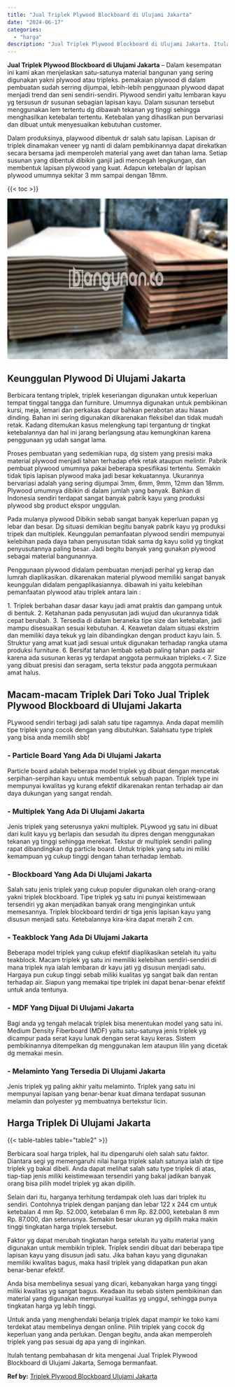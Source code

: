 ```yaml
---
title: "Jual Triplek Plywood Blockboard di Ulujami Jakarta"
date: "2024-06-17"
categories: 
  - "harga"
description: "Jual Triplek Plywood Blockboard di Ulujami Jakarta. Itulah tentang pembahasan dr kita mengenai Jual Triplek Plywood Blockboard di Ulujami Jakarta, Semoga ber..."
---
```


**Jual Triplek Plywood Blockboard di Ulujami Jakarta** – Dalam kesempatan ini kami akan menjelaskan satu-satunya material bangunan yang sering digunakan yakni plywood atau tripleks. pemakaian plywood di dalam pembuatan sudah serring dijumpai, lebih-lebih penggunaan plywood dapat menjadi trend dan seni sendiri-sendiri. Plywood sendiri yaitu lembaran kayu yg tersusun dr susunan sebagian lapisan kayu. Dalam susunan tersebut menggunakan lem tertentu dg dibawah tekanan yg tinggi sehingga menghasilkan ketebalan tertentu. Ketebalan yang dihasilkan pun bervariasi dan dibuat untuk menyesuaikan kebutuhan customer.

Dalam produksinya, playwood dibentuk dr salah satu lapisan. Lapisan dr triplek dinamakan veneer yg nanti di dalam pembikinannya dapat direkatkan secara bersama jadi memperoleh material yang awet dan tahan lama. Setiap susunan yang dibentuk dibikin ganjil jadi mencegah lengkungan, dan membentuk lapisan plywood yang kuat. Adapun ketebalan dr lapisan plywood umumnya sekitar 3 mm sampai dengan 18mm.

{{< toc >}}

![Jual Triplek Plywood Blockboard di Ulujami Jakarta](/images/jual-triplek-murah-04.png)

## Keunggulan Plywood Di Ulujami Jakarta

Berbicara tentang triplek, triplek keseriangan digunakan untuk keperluan tempat tinggal tangga dan furniture. Umumnya digunakan untuk pembikinan kursi, meja, lemari dan perkakas dapur bahkan perabotan atau hiasan dinding. Bahan ini sering digunakan dikarenakan fleksibel dan tidak mudah retak. Kadang ditemukan kasus melengkung tapi tergantung dr tingkat ketebalannya dan hal ini jarang berlangsung atau kemungkinan karena penggunaan yg udah sangat lama.

Proses pembuatan yang sedemikian rupa, dg sistem yang presisi maka material plywood menjadi tahan terhadap efek retak ataupun melintir. Pabrik pembuat plywood umumnya pakai beberapa spesifikasi tertentu. Semakin tidak tipis lapisan plywood maka jadi besar kekuatannya. Ukurannya bervariasi adalah yang sering dijumpai 3mm, 6mm, 9mm, 12mm dan 18mm. Plywood umumnya dibikin di dalam jumlah yang banyak. Bahkan di Indonesia sendiri terdapat sangat banyak pabrik kayu yang produksi plywood sbg product ekspor unggulan.

Pada mulanya plywood Dibikin sebab sangat banyak keperluan papan yg lebar dan besar. Dg situasi demikian begitu banyak pabrik kayu yg produksi tripek dan multiplek. Keunggulan pemanfaatan plywood sendiri mempunyai kelebihan pada daya tahan penyusutan tidak sama dg kayu solid yg tingkat penyusutannya paling besar. Jadi begitu banyak yang gunakan plywood sebagai material bangunannya.

Penggunaan plywood didalam pembuatan menjadi perihal yg kerap dan lumrah diaplikasikan. dikarenakan material plywood memiliki sangat banyak keunggulan didalam pengaplikasiannya. dibawah ini yaitu kelebihan pemanfaatan plywood atau triplek antara lain :

1\. Triplek berbahan dasar dasar kayu jadi amat praktis dan gampang untuk di bentuk. 2. Ketahanan pada penyusutan jadi wujud dan ukurannya tidak cepat berubah. 3. Tersedia di dalam beraneka tipe size dan ketebalan, jadi mampu disesuaikan sesuai kebutuhan. 4. Keawetan dalam situasi ekstrim dan memiliki daya tekuk yg lain dibandingkan dengan product kayu lain. 5. Struktur yang amat kuat jadi sesuai untuk digunakan terhadap rangka utama produksi furniture. 6. Bersifat tahan lembab sebab paling tahan pada air karena ada susunan keras yg terdapat anggota permukaan tripleks.< 7. Size yang dibuat presisi dan seragam, serta tekstur pada anggota permukaan amat halus.

## Macam-macam Triplek Dari Toko Jual Triplek Plywood Blockboard di Ulujami Jakarta

PLywood sendiri terbagi jadi salah satu tipe ragamnya. Anda dapat memilih tipe triplek yang cocok dengan yang dibutuhkan. Salahsatu type triplek yang bisa anda memilih sbb!

### \- Particle Board Yang Ada Di Ulujami Jakarta

Particle board adalah beberapa model triplek yg dibuat dengan mencetak serpihan-serpihan kayu untuk membentuk sebuah papan. Triplek type ini mempunyai kwalitas yg kurang efektif dikarenakan rentan terhadap air dan daya dukungan yang sangat rendah.

### \- Multiplek Yang Ada Di Ulujami Jakarta

Jenis triplek yang seterusnya yakni multiplek. PLywood yg satu ini dibuat dari kulit kayu yg berlapis dan sesudah itu dipres dengan menggunakan tekanan yg tinggi sehingga merekat. Tekstur dr multiplek sendiri paling rapat dibandingkan dg particle board. Untuk triplek yang satu ini miliki kemampuan yg cukup tinggi dengan tahan terhadap lembab.

### \- Blockboard Yang Ada Di Ulujami Jakarta

Salah satu jenis triplek yang cukup populer digunakan oleh orang-orang yakni triplek blockboard. Tipe triplek yg satu ini punyai keistimewaan tersendiri yg akan menjadikan banyak orang menginginkan untuk memesannya. Triplek blockboard terdiri dr tiga jenis lapisan kayu yang disusun menjadi satu. Ketebalannya kira-kira dapat meraih 2 cm.

### \- Teakblock Yang Ada Di Ulujami Jakarta

Beberapa model triplek yang cukup efektif diaplikasikan setelah itu yaitu teakblock. Macam triplek yg satu ini memiliki kelebihan sendiri-sendiri di mana triplek nya ialah lembaran dr kayu jati yg disusun menjadi satu. Hargaya pun cukup tinggi sebab miliki kualitas yg sangat baik dan rentan terhadap air. Siapun yang memakai tipe triplek ini dapat benar-benar efektif untuk anda tentunya.

### \- MDF Yang Dijual Di Ulujami Jakarta

Bagi anda yg tengah melacak triplek bisa menentukan model yang satu ini. Medium Density Fiberboard (MDF) yaitu satu-satunya jenis triplek yg dicampur pada serat kayu lunak dengan serat kayu keras. Sistem pembikinannya ditempelkan dg menggunakan lem ataupun lilin yang dicetak dg memakai mesin.

### \- Melaminto Yang Tersedia Di Ulujami Jakarta

Jenis triplek yg paling akhir yaitu melaminto. Triplek yang satu ini mempunyai lapisan yang benar-benar kuat dimana terdapat susunan melamin dan polyester yg membuatnya bertekstur licin.

## Harga Triplek Di Ulujami Jakarta

{{< table-tables table="table2" >}}

Berbicara soal harga triplek, hal itu dipengaruhi oleh salah satu faktor. Diantara segi yg memengaruhi nilai harga triplek salah satunya ialah dr tipe triplek yg bakal dibeli. Anda dapat melihat salah satu type triplek di atas, tiap-tiap jenis miliki keistimewaan tersendiri yang bakal jadikan banyak orang bisa pilih model triplek yg akan dipilih.

Selain dari itu, harganya terhitung terdampak oleh luas dari triplek itu sendiri. Contohnya triplek dengan panjang dan lebar 122 x 244 cm untuk ketebalan 4 mm Rp. 52.000, ketebalan 6 mm Rp. 82.000, ketebalan 8 mm Rp. 87.000, dan seterusnya. Semakin besar ukuran yg dipilih maka makin tinggi tingkatan harga triplek tersebut.

Faktor yg dapat merubah tingkatan harga setelah itu yaitu material yang digunakan untuk membikin triplek. Triplek sendiri dibuat dari beberapa tipe lapisan kayu yang disusun jadi satu. Jika bahan kayu yang digunakan memiliki kwalitas bagus, maka hasil triplek yang didapatkan pun akan benar-benar efektif.

Anda bisa membelinya sesuai yang dicari, kebanyakan harga yang tinggi miliki kwalitas yg sangat bagus. Keadaan itu sebab sistem pembikinan dan material yang digunakan mempunyai kualitas yg unggul, sehingga punya tingkatan harga yg lebih tinggi.

Untuk anda yang menghendaki belanja triplek dapat mampir ke toko kami terdekat atau membelinya dengan online. Pilih triplek yang cocok dg keperluan yang anda perlukan. Dengan begitu, anda akan memperoleh triplek yang pas sesuai dg apa yang di inginkan.

Itulah tentang pembahasan dr kita mengenai Jual Triplek Plywood Blockboard di Ulujami Jakarta, Semoga bermanfaat.

**Ref by:** [Triplek Plywood Blockboard Ulujami Jakarta](https://id.wikipedia.org/wiki/Triplek)
